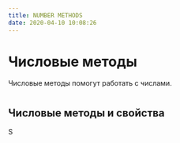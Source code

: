 ```yaml
---
title: NUMBER METHODS
date: 2020-04-10 10:08:26
---
```

# Числовые методы

Числовые методы помогут  работать с числами.
# 
Числовые методы и свойства
---
S